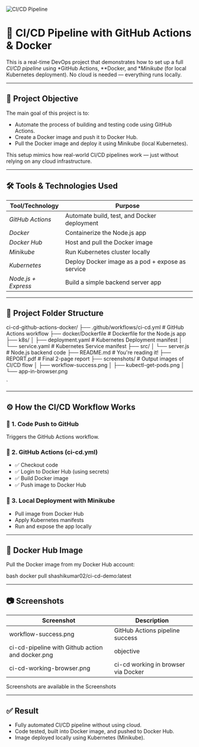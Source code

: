 ![CI/CD Pipeline](https://github.com/shashimpally/ci-cd-github-actions-docker/actions/workflows/ci-cd.yml/badge.svg)


# 🚀 CI/CD Pipeline with GitHub Actions & Docker

This is a real-time DevOps project that demonstrates how to set up a full *CI/CD pipeline* using *GitHub Actions, **Docker, and **Minikube* (for local Kubernetes deployment). No cloud is needed — everything runs locally.

---

## 📌 Project Objective

The main goal of this project is to:

- Automate the process of building and testing code using GitHub Actions.
- Create a Docker image and push it to Docker Hub.
- Pull the Docker image and deploy it using Minikube (local Kubernetes).

This setup mimics how real-world CI/CD pipelines work — just without relying on any cloud infrastructure.

---

## 🛠 Tools & Technologies Used

| Tool/Technology    | Purpose                                           |
|--------------------|--------------------------------------------------|
| *GitHub Actions* | Automate build, test, and Docker deployment      |
| *Docker*         | Containerize the Node.js app                     |
| *Docker Hub*     | Host and pull the Docker image                   |
| *Minikube*       | Run Kubernetes cluster locally                   |
| *Kubernetes*     | Deploy Docker image as a pod + expose as service |
| *Node.js + Express* | Build a simple backend server app              |

---

## 📁 Project Folder Structure



ci-cd-github-actions-docker/
├── .github/workflows/ci-cd.yml   # GitHub Actions workflow
├── docker/Dockerfile             # Dockerfile for the Node.js app
├── k8s/
│   ├── deployment.yaml           # Kubernetes Deployment manifest
│   └── service.yaml              # Kubernetes Service manifest
├── src/
│   └── server.js                 # Node.js backend code
├── README.md                     # You're reading it!
├── REPORT.pdf                    # Final 2-page report
├── screenshots/                  # Output images of CI/CD flow
│   ├── workflow-success.png
│   ├── kubectl-get-pods.png
│   └── app-in-browser.png

`

---

## ⚙ How the CI/CD Workflow Works

### 🔹 1. Code Push to GitHub
Triggers the GitHub Actions workflow.

### 🔹 2. GitHub Actions (ci-cd.yml)
- ✅ Checkout code
- ✅ Login to Docker Hub (using secrets)
- ✅ Build Docker image
- ✅ Push image to Docker Hub

### 🔹 3. Local Deployment with Minikube
- Pull image from Docker Hub
- Apply Kubernetes manifests
- Run and expose the app locally

---

## 🐳 Docker Hub Image

Pull the Docker image from my Docker Hub account:

bash
docker pull shashikumar02/ci-cd-demo:latest


---

## 📷 Screenshots

| Screenshot             | Description                     |
| ---------------------- | ------------------------------- |
| workflow-success.png | GitHub Actions pipeline success |
| ci-cd-pipeline with Github action and docker.png | objective |
| ci-cd-working-browser.png   | ci-cd working in browser via Docker      |

Screenshots are available in the Screenshots

---

## ✅ Result

* Fully automated CI/CD pipeline without using cloud.
* Code tested, built into Docker image, and pushed to Docker Hub.
* Image deployed locally using Kubernetes (Minikube).
